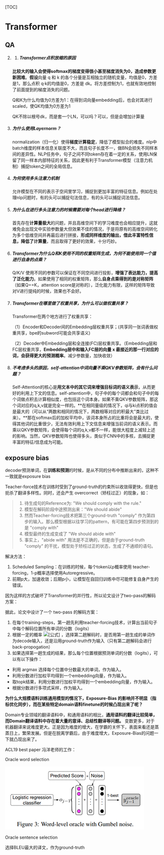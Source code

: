 

[TOC]

# Transformer

## QA

2. 1. ##### Transformer点积放缩的原因

   **比较大的输入会使得softmax的梯度变得很小甚至梯度消失为0，造成参数更新困难**。**假设**向量 q 和 k 的各个分量是互相独立的随机变量，均值是0，方差是1，那么点积 q·k的均值是0，方差是 dk。将方差控制为1，也就有效地控制了前面提到的梯度消失的问题。

   Q和K为什么均值为0方差为1：在得到词向量embedding后，也会对其进行scaled，使QK均值为0方差为1

   QK不除以根号dk，而是套一个LN，可以吗？可以，但是会增加计算量

2. ##### 为什么使用Layernorm？

   normalization（归一化）使得**梯度计算稳定**，降低了模型拟合的难度。nlp中batch维度的样本信息关联度不大，而且句子长度不一，做BN会损失不同样本间的差异性。NLP任务中，句子之间不同token存在着一定的关系，使用LN保留了同一样本内部特征的关系，因此更有利于Transformer模型（注意力机制）捕捉token之间的全局信息。

3. ##### 为何使用多头注意力机制

   允许模型在不同的表示子空间里学习，捕捉到更加丰富的特征信息。例如在处理nlp问题时，有的头可以捕捉句法信息，有的头可以捕捉词法信息。
   
4. ##### 为什么在进行多头注意力的时候需要对每个head进行降维？
   
     首先存在**计算量极大**的问题，并且高维空间下的学习难度也会相应提升，这就难免会出现文中实验参数量大但效果不佳的情况，于是将原有的高维空间转化为多个低维空间并再最后进行拼接，**形成同样维度的输出，借此丰富特性信息，降低了计算量**，而且取得了更好的效果，十分巧妙。

5. ##### Transformer为什么Q和K使用不同的权重矩阵生成，为何不能使用同一个值进行自身的点乘？

     Q/K/V 使用不同的参数可以保证在不同空间进行投影，**增强了表达能力，提高了泛化能力**。如果使用了相同的权重矩阵，那么**自身点乘得到的是对称矩阵**（如果Q==K，attention score是对称的），泛化能力有限，这样的矩阵导致对V进行提纯的时候，效果也不会好。

6. ##### Transformer在哪里做了权重共享，为什么可以做权重共享？

     Transformer在两个地方进行了权重共享：
     
     （1）Encoder和Decoder间的Embedding层权重共享；(共享同一张词表做权重共享，bpe的subword可能会共享语义)
     
     （2）Decoder中Embedding层和全连接(FC)层权重共享。（Embedding层和FC层权重共享，**Embedding层中和输入FC层的向量 x 最接近的那一行对应的词，会获得更大的预测概率**。减少参数量，加快收敛）
     
7. ##### 不考虑多头的原因，self-attention中词向量不乘QKV参数矩阵，会有什么问题？

     Self-Attention的核心是**用文本中的其它词来增强目标词的语义表示**，从而更好的利用上下文的信息。self-attention中，句子中的每个词都会和句子中的每个词做点积去计算相似度，也包括这个词本身。如果不乘QKV参数矩阵，那这个词对应的q,k,v就是完全一样的。**在相同量级的情况下，qi与ki点积的值会是最大的（可以从“两数和相同的情况下，两数相等对应的积最大”类比过来）。**那在softmax后的加权平均中，该词本身所占的比重将会是最大的，使得其他词的比重很少，无法有效利用上下文信息来增强当前词的语义表示。而乘以QKV参数矩阵，会使得每个词的q,k,v都不一样，能很大程度上减轻上述的影响。当然，QKV参数矩阵也使得多头，类似于CNN中的多核，去捕捉更丰富的特征/信息成为可能。



## exposure bias

decoder预测单词，在**训练和预测**的时候，是从不同的分布中推断出来的，这种不一致就是exposure bias

Teacher-force技术在训练时受到了ground-truth的约束所以收敛得更快，但是也扼杀了翻译多样性。同时，还会产生 overcorrect（矫枉过正）的现象，如：

> 1. 待生成句的Reference为: "We should comply with the rule."
> 2. 模型在解码阶段中途预测出来："We should abide"
> 3. 然而Teacher-forcing技术把第三个ground-truth "comply" 作为第四步的输入。那么模型根据以往学习的pattern，有可能在第四步预测到的是 "comply with"
> 4. 模型最终的生成变成了 "We should abide with"
> 5. 事实上，"abide with" 用法是不正确的，但是由于ground-truth "comply" 的干扰，模型处于矫枉过正的状态，生成了不通顺的语句。



解决方法：

1. Scheduled Sampling：在训练的时候，每个token以p概率使用 teacher-forcing，1-p概率选择使用Autoregressive。
2. 前期p大，加速收敛；后期p小，让模型在自回归训练中尽可能修复自身产生的错误。



因为这样的方式破坏了Transformer的并行性，所以论文设计了two-pass的解码方案：

据此，论文中设计了一个 two-pass 的解码方案：

1. 在每个training-steps，第一趟先利用teacher-forcing技术，计算出当前句子中每个解码位置所有单词的分数（logits）
2. 根据一定的概率 ![[公式]](https://www.zhihu.com/equation?tex=p) ，选择第二趟解码时，是否用第一趟生成的单词作为decode输入，还是沿用ground-truth作为输入（只有第二趟解码会进行back-propogation）
3. 如果选择第一趟生成的结果，那么每个位置根据预测单词的分数（logits），可以有以下操作：

- 利用 argmax 选择每个位置中分数最大的单词，作为输入。
- 利用分数进行加权平均得到一个embedding向量，作为输入。
- 取topk结果，利用分数进行加权平均得到一个embedding向量，作为输入。
- 根据分数进行多项式采样，作为输入。



**为什么大规模语料训练通用模型的情况下，Exposure-Bias 的影响并不明显（指标优化同步），而在某些特定domain语料finetune的时候凸现出来了呢？**

Domain专业领域的翻译语料中，和通用语料的相比，**通用语料的翻译比较简单，而Domain翻译语料中存在着大量的意译、总结性翻译等问题。** 变数更多，对于机器翻译来说难度更大。正是因为难度的增大，在学霸的关怀下，表面来看还是蒸蒸日上，繁荣发展。但是在脱离学霸后，由于难度增大，Exposure-Bias的问题一下就凸现出来了。



ACL19 best paper 冯洋老师的工作：

Oracle word selection

![image-20220616130415783](fengyang-work.png)

Oracle sentence selection

选择BLEU最大的译文，作为ground-truth
